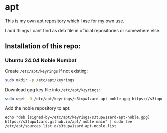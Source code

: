 # apt

This is my own apt repository which I use for my own use.

I add things I cant find as deb file in official repositories or somewhere else.

## Installation of this repo:

### Ubuntu 24.04 Noble Numbat

Create `/etc/apt/keyrings` if not existing:

```bash
sudo mkdir -p /etc/apt/keyrings
```

Download gpg key file into `/etc/apt/keyrings`:

```bash
sudo wget -O /etc/apt/keyrings/s3tupw1zard-apt-noble.gpg https://s3tupw1zard.github.io/apt/dists/noble/Release.gpg
```

Add the noble repository to apt:

```echo "deb [signed-by=/etc/apt/keyrings/s3tupw1zard-apt-noble.gpg] https://s3tupw1zard.github.io/apt/ noble main" | sudo tee /etc/apt/sources.list.d/s3tupw1zard-apt-noble.list```
